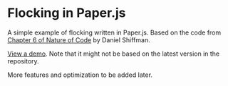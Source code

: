 # Flocking in Paper.js
A simple example of flocking written in Paper.js. Based on the code from [Chapter 6 of Nature of Code](http://natureofcode.com/book/chapter-6-autonomous-agents/) by Daniel Shiffman.

[View a demo](https://reefscape.net/demo/paperjs-flocking/). Note that it might not be based on the latest version in the repository.

More features and optimization to be added later.
